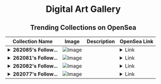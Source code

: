 <div align="center">

# Digital Art Gallery

## Trending Collections on OpenSea

| Collection Name                       | Image                                                                                     | Description                       | OpenSea Link                                                                                          |
|---------------------------------------|-------------------------------------------------------------------------------------------|-----------------------------------|--------------------------------------------------------------------------------------------------------|
| **<details><summary>262085's Follow...</summary>262085's Follower</details>** | ![Image](https://i.seadn.io/s/raw/files/19f9f090920392cc3650cbdf4361755b.png?w=500&auto=format?w=200&auto=format) |  | <details><summary>Link</summary>[262085's Follower](https://opensea.io/collection/262085-s-follower)</details> |
| **<details><summary>262081's Follow...</summary>262081's Follower</details>** | ![Image](https://i.seadn.io/s/raw/files/19f9f090920392cc3650cbdf4361755b.png?w=500&auto=format?w=200&auto=format) |  | <details><summary>Link</summary>[262081's Follower](https://opensea.io/collection/262081-s-follower)</details> |
| **<details><summary>262082's Follow...</summary>262082's Follower</details>** | ![Image](https://i.seadn.io/s/raw/files/19f9f090920392cc3650cbdf4361755b.png?w=500&auto=format?w=200&auto=format) |  | <details><summary>Link</summary>[262082's Follower](https://opensea.io/collection/262082-s-follower)</details> |
| **<details><summary>262077's Follow...</summary>262077's Follower</details>** | ![Image](https://i.seadn.io/s/raw/files/19f9f090920392cc3650cbdf4361755b.png?w=500&auto=format?w=200&auto=format) |  | <details><summary>Link</summary>[262077's Follower](https://opensea.io/collection/262077-s-follower)</details> |

</div>
